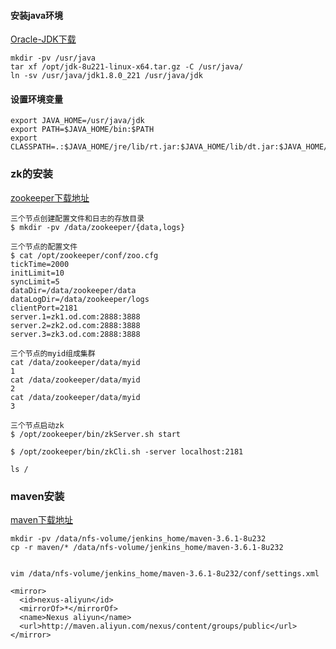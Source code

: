 #### 安装java环境
[Oracle-JDK下载](https://www.oracle.com/java/technologies/javase/javase8-archive-downloads.html#license-lightbox)
``` shell
mkdir -pv /usr/java  
tar xf /opt/jdk-8u221-linux-x64.tar.gz -C /usr/java/  
ln -sv /usr/java/jdk1.8.0_221 /usr/java/jdk  
```
#### 设置环境变量
``` shell
export JAVA_HOME=/usr/java/jdk  
export PATH=$JAVA_HOME/bin:$PATH  
export CLASSPATH=.:$JAVA_HOME/jre/lib/rt.jar:$JAVA_HOME/lib/dt.jar:$JAVA_HOME/lib/tools.jar  
```

### zk的安装
[zookeeper下载地址](https://archive.apache.org/dist/zookeeper/)  
```
三个节点创建配置文件和日志的存放目录  
$ mkdir -pv /data/zookeeper/{data,logs}  

三个节点的配置文件  
$ cat /opt/zookeeper/conf/zoo.cfg
tickTime=2000
initLimit=10
syncLimit=5
dataDir=/data/zookeeper/data
dataLogDir=/data/zookeeper/logs
clientPort=2181
server.1=zk1.od.com:2888:3888
server.2=zk2.od.com:2888:3888
server.3=zk3.od.com:2888:3888

三个节点的myid组成集群
cat /data/zookeeper/data/myid
1
cat /data/zookeeper/data/myid
2
cat /data/zookeeper/data/myid
3

三个节点启动zk
$ /opt/zookeeper/bin/zkServer.sh start

$ /opt/zookeeper/bin/zkCli.sh -server localhost:2181

ls /
```
### maven安装
[maven下载地址](https://dlcdn.apache.org/maven/maven-3/)
```
mkdir -pv /data/nfs-volume/jenkins_home/maven-3.6.1-8u232
cp -r maven/* /data/nfs-volume/jenkins_home/maven-3.6.1-8u232


vim /data/nfs-volume/jenkins_home/maven-3.6.1-8u232/conf/settings.xml

<mirror>
  <id>nexus-aliyun</id>
  <mirrorOf>*</mirrorOf>
  <name>Nexus aliyun</name>
  <url>http://maven.aliyun.com/nexus/content/groups/public</url>
</mirror>
```
